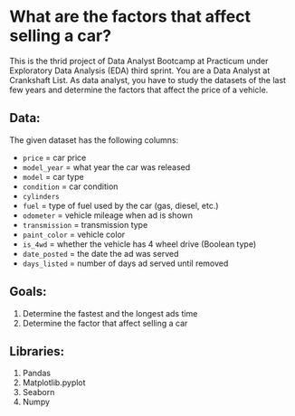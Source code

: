 # **What are the factors that affect selling a car?**

This is the thrid project of Data Analyst Bootcamp at Practicum under Exploratory Data Analysis (EDA) third sprint. You are a Data Analyst at Crankshaft List. As data analyst, you have to study the datasets of the last few years and determine the factors that affect the price of a vehicle.

## Data:
The given dataset has the following columns:
- `price` = car price
- `model_year` = what year the car was released
- `model` = car type
- `condition` = car condition
- `cylinders`
- `fuel` = type of fuel used by the car (gas, diesel, etc.)
- `odometer` = vehicle mileage when ad is shown
- `transmission` = transmission type
- `paint_color` = vehicle color
- `is_4wd` = whether the vehicle has 4 wheel drive (Boolean type)
- `date_posted` = the date the ad was served
- `days_listed` = number of days ad served until removed

## Goals:
1. Determine the fastest and the longest ads time
2. Determine the factor that affect selling a car

## Libraries:
1. Pandas
2. Matplotlib.pyplot
3. Seaborn
4. Numpy
